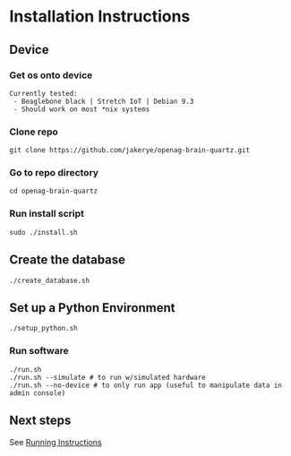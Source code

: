 # Installation Instructions

## Device
### Get os onto device
```
Currently tested:
 - Beaglebone black | Stretch IoT | Debian 9.3
 - Should work on most *nix systems
```

### Clone repo
```
git clone https://github.com/jakerye/openag-brain-quartz.git
```

### Go to repo directory
```
cd openag-brain-quartz
```

### Run install script
```
sudo ./install.sh
```

## Create the database
```
./create_database.sh
```

## Set up a Python Environment
```
./setup_python.sh
```

### Run software
```
./run.sh
./run.sh --simulate # to run w/simulated hardware
./run.sh --no-device # to only run app (useful to manipulate data in admin console)
```

## Next steps
See [Running Instructions](running.md)
